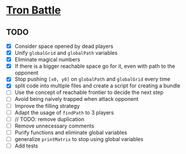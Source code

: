 # [Tron Battle](https://www.codingame.com/multiplayer/bot-programming/tron-battle)

## TODO

- [x] Consider space opened by dead players
- [x] Unify `globalGrid` and `globalPath` variables
- [x] Eliminate magical numbers
- [x] If there is a bigger reachable space go for it, even with path to the opponent
- [x] Stop pushing `[x0, y0]` on `globalPath` and `globalGrid` every time
- [x] split code into multiple files and create a script for creating a bundle
- [ ] Use the concept of reachable frontier to decide the next step
- [ ] Avoid being naively trapped when attack opponent
- [ ] Improve the filling strategy
- [ ] Adapt the usage of `findPath` to 3 players
- [ ] // TODO: remove duplication
- [ ] Remove unnecessary comments
- [ ] Purify functions and eliminate global variables
- [ ] generalize `printMatrix` to stop using global variables
- [ ] Add tests
